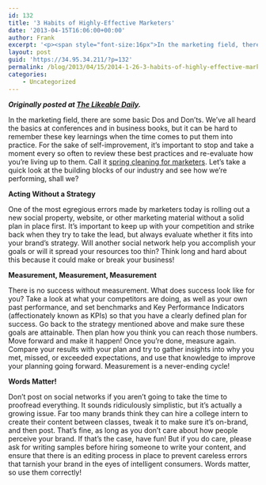 ```yaml
---
id: 132
title: '3 Habits of Highly-Effective Marketers'
date: '2013-04-15T16:06:00+00:00'
author: Frank
excerpt: '<p><span style="font-size:16px">In the marketing field, there are some basic Dos and Don’ts.&nbsp;We’ve&nbsp;all heard the basics at conferences and in business books, but it can be hard to remember these key learnings when the time comes to put them into practice. For the sake of self-improvement, it’s important to stop and take a moment every so often to review these best practices and re-evaluate how you’re living up to them. Call it&nbsp;</span><a target="_blank" href="http://hub.am/ZWm7Uh" rel="noopener">spring cleaning for marketers</a><span style="font-size:16px">. Let’s take a quick look at the building blocks of our industry and see how we’re performing, shall we?</span></p>'
layout: post
guid: 'https://34.95.34.211/?p=132'
permalink: /blog/2013/04/15/2014-1-26-3-habits-of-highly-effective-marketers/
categories:
    - Uncategorized
---
```


***Originally posted at [The Likeable Daily](http://www.likeable.com/blog/2013/04/3-habits-of-highly-effective-marketers/).***

In the marketing field, there are some basic Dos and Don’ts. We’ve all heard the basics at conferences and in business books, but it can be hard to remember these key learnings when the time comes to put them into practice. For the sake of self-improvement, it’s important to stop and take a moment every so often to review these best practices and re-evaluate how you’re living up to them. Call it [spring cleaning for marketers](http://hub.am/ZWm7Uh). Let’s take a quick look at the building blocks of our industry and see how we’re performing, shall we?

**Acting Without a Strategy**

One of the most egregious errors made by marketers today is rolling out a new social property, website, or other marketing material without a solid plan in place first. It’s important to keep up with your competition and strike back when they try to take the lead, but always evaluate whether it fits into your brand’s strategy. Will another social network help you accomplish your goals or will it spread your resources too thin? Think long and hard about this because it could make or break your business!

**Measurement, Measurement, Measurement**

There is no success without measurement. What does success look like for you? Take a look at what your competitors are doing, as well as your own past performance, and set benchmarks and Key Performance Indicators (affectionately known as KPIs) so that you have a clearly defined plan for success. Go back to the strategy mentioned above and make sure these goals are attainable. Then plan how you think you can reach those numbers. Move forward and make it happen! Once you’re done, measure again. Compare your results with your plan and try to gather insights into why you met, missed, or exceeded expectations, and use that knowledge to improve your planning going forward. Measurement is a never-ending cycle!

**Words Matter!**

Don’t post on social networks if you aren’t going to take the time to proofread everything. It sounds ridiculously simplistic, but it’s actually a growing issue. Far too many brands think they can hire a college intern to create their content between classes, tweak it to make sure it’s on-brand, and then post. That’s fine, as long as you don’t care about how people perceive your brand. If that’s the case, have fun! But if you do care, please ask for writing samples before hiring someone to write your content, and ensure that there is an editing process in place to prevent careless errors that tarnish your brand in the eyes of intelligent consumers. Words matter, so use them correctly!